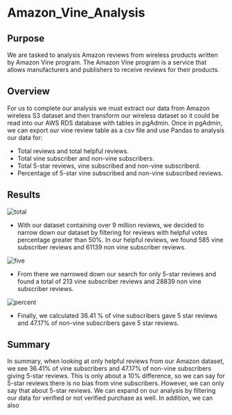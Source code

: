 # Amazon_Vine_Analysis

## Purpose

We are tasked to analysis Amazon reviews from wireless products written by Amazon Vine program. The Amazon Vine program is a service that allows manufacturers and publishers to receive reviews for their products.

## Overview
For us to complete our analysis we must extract our data from Amazon wireless S3 dataset and then transform our wireless dataset so it could be read into our AWS RDS database with tables in pgAdmin. Once in pgAdmin, we can export our vine review table as a csv file and use Pandas to analysis our data for:

- Total reviews and total helpful reviews.
- Total vine subscriber and non-vine subscribers.
- Total 5-star reviews, vine subscribed and non-vine subscriberd.
- Percentage of 5-star vine subscribed and non-vine subscribed reviews.

## Results

![total]()
- With our dataset containing over 9 million reviews, we decided to narrow down our dataset by filtering for reviews with helpful votes percentage greater than 50%. In our helpful reviews, we found 585 vine subscriber reviews and 61139 non vine subscriber reviews.

![five]()
- From there we narrowed down our search for only 5-star reviews and found a total of 213 vine subscriber reviews and 28839 non vine subscriber reviews.

![percent]()
- Finally, we calculated 36.41 % of vine subscribers gave 5 star reviews and 47.17% of non-vine subscribers gave 5 star reviews.

## Summary

In summary, when looking at only helpful reviews from our Amazon dataset, we see 36.41% of vine subscribers and 47.17% of non-vine subscribers giving 5-star reviews. This is only about a 10% difference, so we can say for 5-star reviews there is no bias from vine subscribers. However, we can only say that about 5-star reviews. We can expand on our analysis by filtering our data for verified or not verified purchase as well. In addition, we can also
